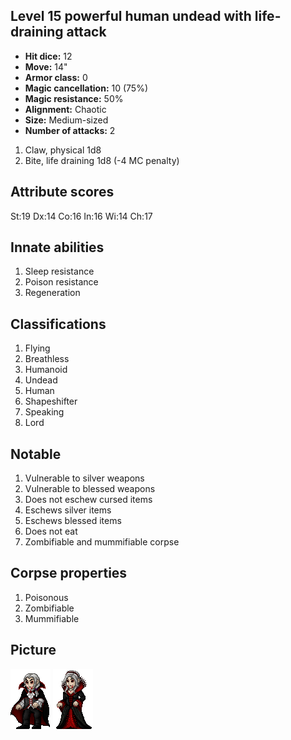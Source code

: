 ## Level 15 powerful human undead with life-draining attack

- **Hit dice:** 12
- **Move:** 14"
- **Armor class:** 0
- **Magic cancellation:** 10 (75%)
- **Magic resistance:** 50%
- **Alignment:** Chaotic
- **Size:** Medium-sized
- **Number of attacks:** 2
1. Claw, physical 1d8
2. Bite, life draining 1d8 (-4 MC penalty)

## Attribute scores

St:19 Dx:14 Co:16 In:16 Wi:14 Ch:17

## Innate abilities

1. Sleep resistance
2. Poison resistance
3. Regeneration

## Classifications

1. Flying
2. Breathless
3. Humanoid
4. Undead
5. Human
6. Shapeshifter
7. Speaking
8. Lord

## Notable

1. Vulnerable to silver weapons
2. Vulnerable to blessed weapons
3. Does not eschew cursed items
4. Eschews silver items
5. Eschews blessed items
6. Does not eat
7. Zombifiable and mummifiable corpse

## Corpse properties

1. Poisonous
2. Zombifiable
3. Mummifiable

## Picture

![Vampire lord](https://github.com/hyvanmielenpelit/GnollHackTileSet/blob/main/Monsters/vampire_lord/vampire_lord.png) ![Vampire lady](https://github.com/hyvanmielenpelit/GnollHackTileSet/blob/main/Monsters/vampire_lord/vampire_lord_female.png)
